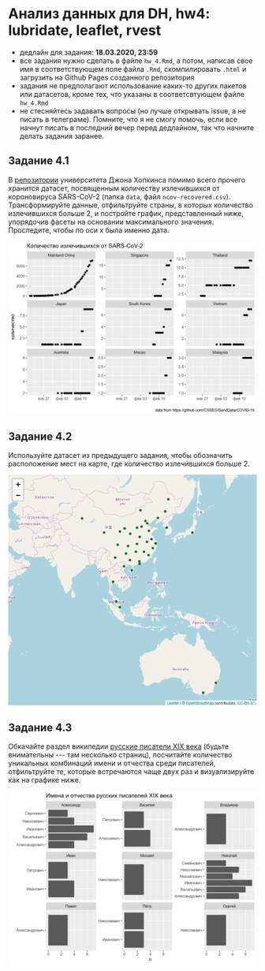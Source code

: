 # Анализ данных для DH, hw4: lubridate, leaflet, rvest

* дедлайн для задания: **18.03.2020, 23:59**
* все задания нужно сделать в файле `hw_4.Rmd`, а потом, написав свое имя в соответствующем поле файла `.Rmd`, скомпилировать `.html` и загрузить на Github Pages созданного репозитория
* задания не предполагают использование каких-то других пакетов или датасетов, кроме тех, что указаны в соответсвтующем файле `hw_4.Rmd`
* не стесняйтесь задавать вопросы (но лучше открывать issue, а не писать в телеграме). Помните, что я не смогу помочь, если все начнут писать в последний вечер перед дедлайном, так что начните делать задания заранее.

## Задание 4.1

В [репозитории](https://github.com/CSSEGISandData/COVID-19) университета Джона Хопкинса помимо всего прочего хранится датасет, посвященным количеству излечившихся от короновируса SARS-CoV-2 (папка `data`, файл `ncov-recovered.csv`). Трансформируйте данные, отфильтруйте страны, в которых количество излечившихся больше 2, и постройте график, представленный ниже, упорядочив фасеты на основании максимального значения. Проследите, чтобы по оси x была именно дата.

![](task_4.1.png)

## Задание 4.2

Используйте датасет из предыдущего задания, чтобы обозначить расположение мест на карте, где количество излечившихся больше 2.

![](task_4.2.png)

## Задание 4.3

Обкачайте раздел википедии [русские писатели XIX века](https://ru.wikipedia.org/w/index.php?title=%D0%9A%D0%B0%D1%82%D0%B5%D0%B3%D0%BE%D1%80%D0%B8%D1%8F:%D0%A0%D1%83%D1%81%D1%81%D0%BA%D0%B8%D0%B5_%D0%BF%D0%B8%D1%81%D0%B0%D1%82%D0%B5%D0%BB%D0%B8_XIX_%D0%B2%D0%B5%D0%BA%D0%B0) (будьте внимательны --- там несколько страниц), посчитайте количество уникальных комбинаций имени и отчества среди писателей, отфильтруйте те, которые встречаются чаще двух раз и визуализируйте как на графике ниже.

![](task_4.3.png)
